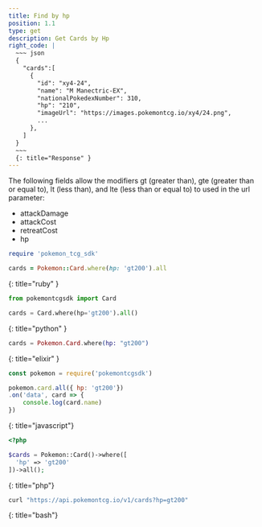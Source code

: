 ```yaml
---
title: Find by hp
position: 1.1
type: get
description: Get Cards by Hp
right_code: |
  ~~~ json
  {  
    "cards":[  
      {
        "id": "xy4-24",
        "name": "M Manectric-EX",
        "nationalPokedexNumber": 310,
        "hp": "210",
        "imageUrl": "https://images.pokemontcg.io/xy4/24.png",
        ...
      },
    ]
  }
  ~~~
  {: title="Response" }
---
```


The following fields allow the modifiers gt (greater than), gte (greater than or equal to), lt (less than), and lte (less than or equal to) to used in the url parameter:

- attackDamage
- attackCost
- retreatCost
- hp

~~~ ruby
require 'pokemon_tcg_sdk'

cards = Pokemon::Card.where(hp: 'gt200').all
~~~
{: title="ruby" }

~~~ python
from pokemontcgsdk import Card

cards = Card.where(hp='gt200').all()
~~~
{: title="python" }

~~~ elixir
cards = Pokemon.Card.where(hp: "gt200")
~~~
{: title="elixir" }

~~~ javascript
const pokemon = require('pokemontcgsdk')

pokemon.card.all({ hp: 'gt200'})
.on('data', card => {
    console.log(card.name)
})

~~~
{: title="javascript"}

~~~ php
<?php

$cards = Pokemon::Card()->where([
  'hp' => 'gt200'
])->all();
~~~
{: title="php"}

~~~ bash
curl "https://api.pokemontcg.io/v1/cards?hp=gt200"
~~~
{: title="bash"}